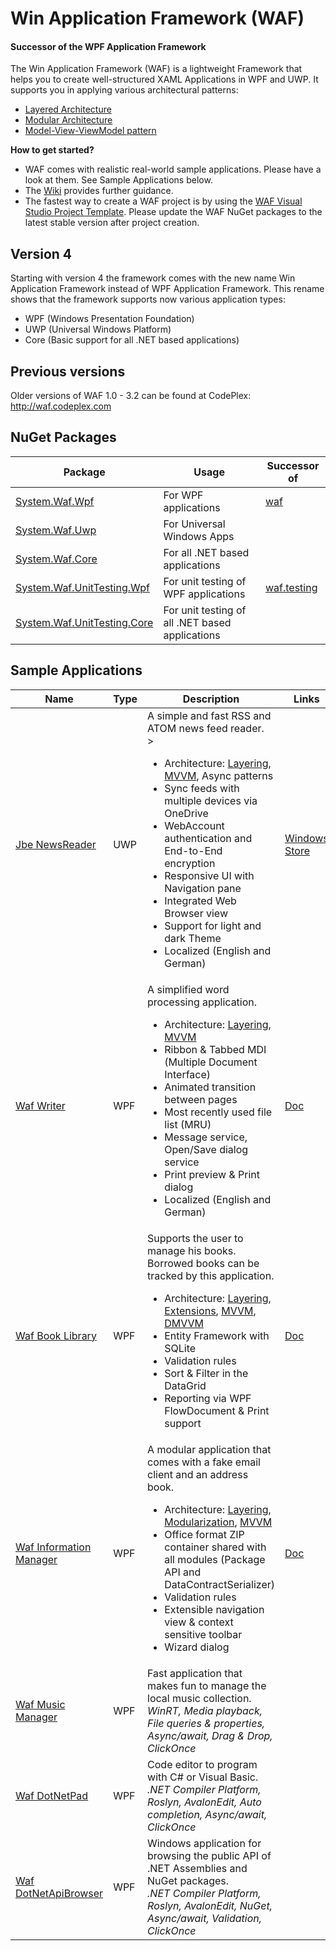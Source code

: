 # Win Application Framework (WAF)
#### Successor of the WPF Application Framework

The Win Application Framework (WAF) is a lightweight Framework that helps you to create well-structured XAML Applications in WPF and UWP. It supports you in applying various architectural patterns:
* [Layered Architecture](https://github.com/jbe2277/waf/wiki/Layered-Architecture)
* [Modular Architecture](https://github.com/jbe2277/waf/wiki/Modular-Architecture)
* [Model-View-ViewModel pattern](https://github.com/jbe2277/waf/wiki/Model-View-ViewModel-Pattern)

**How to get started?**
* WAF comes with realistic real-world sample applications. Please have a look at them. See Sample Applications below.
* The [Wiki](https://github.com/jbe2277/waf/wiki) provides further guidance.
* The fastest way to create a WAF project is by using the [WAF Visual Studio Project Template](https://marketplace.visualstudio.com/items?itemName=jbe2277.WAFProjectTemplate). Please update the WAF NuGet packages to the latest stable version after project creation.

## Version 4

Starting with version 4 the framework comes with the new name Win Application Framework instead of WPF Application Framework. This rename shows that the framework supports now various application types:
-	WPF (Windows Presentation Foundation)
-	UWP (Universal Windows Platform)
-	Core (Basic support for all .NET based applications)

## Previous versions

Older versions of WAF 1.0 - 3.2 can be found at CodePlex: http://waf.codeplex.com

## NuGet Packages

Package | Usage | Successor of
--- | --- | ---
[System.Waf.Wpf](https://www.nuget.org/packages/System.Waf.Wpf) | For WPF applications | [waf](https://www.nuget.org/packages/waf)
[System.Waf.Uwp](https://www.nuget.org/packages/System.Waf.Uwp) | For Universal Windows Apps | 
[System.Waf.Core](https://www.nuget.org/packages/System.Waf.Core) | For all .NET based applications | 
[System.Waf.UnitTesting.Wpf](https://www.nuget.org/packages/System.Waf.UnitTesting.Wpf) | For unit testing of WPF applications | [waf.testing](https://www.nuget.org/packages/waf.testing)
[System.Waf.UnitTesting.Core](https://www.nuget.org/packages/System.Waf.UnitTesting.Core) | For unit testing of all .NET based applications | 

## Sample Applications
Name | Type | Description | Links
--- | --- | --- | ---
[Jbe NewsReader](https://github.com/jbe2277/waf/tree/master/src/NewsReader) | UWP | A simple and fast RSS and ATOM news feed reader.<br/>><ul><li>Architecture: [Layering](https://github.com/jbe2277/waf/wiki/Layered-Architecture), [MVVM](https://github.com/jbe2277/waf/wiki/Model-View-ViewModel-Pattern), Async patterns</li><li>Sync feeds with multiple devices via OneDrive</li><li>WebAccount authentication and End-to-End encryption</li><li>Responsive UI with Navigation pane</li><li>Integrated Web Browser view</li><li>Support for light and dark Theme</li><li>Localized (English and German)</li></ul>| [Windows Store](https://www.microsoft.com/store/apps/jbe-newsreader/9nblggh4p3b6)
[Waf Writer](https://github.com/jbe2277/waf/tree/master/src/System.Waf/Samples/Writer) | WPF | A simplified word processing application.<br/><ul><li>Architecture: [Layering](https://github.com/jbe2277/waf/wiki/Layered-Architecture), [MVVM](https://github.com/jbe2277/waf/wiki/Model-View-ViewModel-Pattern)</li><li>Ribbon & Tabbed MDI (Multiple Document Interface)</li><li>Animated transition between pages</li><li>Most recently used file list (MRU)</li><li>Message service, Open/Save dialog service</li><li>Print preview & Print dialog</li><li>Localized (English and German)</li></ul> | [Doc](https://github.com/jbe2277/waf/blob/master/src/System.Waf/Samples/Writer/Writer.docx?raw=true)
[Waf Book Library](https://github.com/jbe2277/waf/tree/master/src/System.Waf/Samples/BookLibrary) | WPF | Supports the user to manage his books. Borrowed books can be tracked by this application.<br/><ul><li>Architecture: [Layering](https://github.com/jbe2277/waf/wiki/Layered-Architecture), [Extensions](https://github.com/jbe2277/waf/wiki/Modular-Architecture#4-alternative-extensions), [MVVM](https://github.com/jbe2277/waf/wiki/Model-View-ViewModel-Pattern), [DMVVM](https://github.com/jbe2277/waf/wiki/DataModel-View-ViewModel-Pattern)</li><li>Entity Framework with SQLite</li><li>Validation rules</li><li>Sort & Filter in the DataGrid</li><li>Reporting via WPF FlowDocument & Print support</li></ul> | [Doc](https://github.com/jbe2277/waf/blob/master/src/System.Waf/Samples/BookLibrary/BookLibrary.docx?raw=true)
[Waf Information Manager](https://github.com/jbe2277/waf/tree/master/src/System.Waf/Samples/InformationManager) | WPF | A modular application that comes with a fake email client and an address book.<br/><ul><li>Architecture: [Layering](https://github.com/jbe2277/waf/wiki/Layered-Architecture), [Modularization](https://github.com/jbe2277/waf/wiki/Modular-Architecture), [MVVM](https://github.com/jbe2277/waf/wiki/Model-View-ViewModel-Pattern)</li><li>Office format ZIP container shared with all modules (Package API and DataContractSerializer)</li><li>Validation rules</li><li>Extensible navigation view & context sensitive toolbar</li><li>Wizard dialog</li></ul> | [Doc](https://github.com/jbe2277/waf/blob/master/src/System.Waf/Samples/InformationManager/InformationManager.docx?raw=true)
[Waf Music Manager](https://jbe2277.github.io/musicmanager/) | WPF | Fast application that makes fun to manage the local music collection.<br/>*WinRT, Media playback, File queries & properties, Async/await, Drag & Drop, ClickOnce* |
[Waf DotNetPad](https://jbe2277.github.io/dotnetpad) | WPF | Code editor to program with C# or Visual Basic.<br/>*.NET Compiler Platform, Roslyn, AvalonEdit, Auto completion, Async/await, ClickOnce* |
[Waf DotNetApiBrowser](https://jbe2277.github.io/DotNetApiBrowser) | WPF | Windows application for browsing the public API of .NET Assemblies and NuGet packages.<br/>*.NET Compiler Platform, Roslyn, AvalonEdit, NuGet, Async/await, Validation, ClickOnce* |
